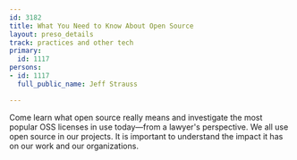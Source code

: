 ```yaml
---
id: 3182
title: What You Need to Know About Open Source
layout: preso_details
track: practices and other tech
primary:
  id: 1117
persons:
- id: 1117
  full_public_name: Jeff Strauss

---
```

Come learn what open source really means and investigate the most popular OSS licenses in use today—from a lawyer's perspective. We all use open source in our projects. It is important to understand the impact it has on our work and our organizations.